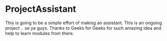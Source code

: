 # ProjectAssistant

This is going to be a simple effort of making an assistant.
This is an ongoing project .. se ya guys.
Thanks to Geeks for Geeks for such amazing idea and help to learn modules from there.
